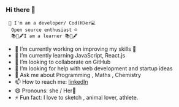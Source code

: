 ### Hi there 👋

     👩‍ I'm an a developer/ Cod(H)er💻
      Open source enthusiast ☺️
      📚📖🖋️I am a learner 📚📖🖋️
- 🔭 I’m currently working on improving my skills 🤖
- 🌱 I’m currently learning JavaScript, React.js
- 👯 I’m looking to collaborate on GitHub
- 🤔 I’m looking for help with web development and startup ideas
- 💬 Ask me about Programming , Maths , Chemistry
- 📫 How to reach me: [linkedIn](https://www.linkedin.com/in/prachi-nandi-461641198/)
- 😄 Pronouns: she / Her👩
- ⚡ Fun fact: I love to sketch , animal lover, athlete.



